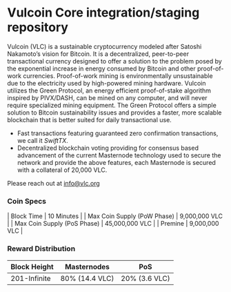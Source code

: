 Vulcoin Core integration/staging repository
=================================================

Vulcoin (VLC) is a sustainable cryptocurrency modeled after Satoshi Nakamoto’s vision for Bitcoin. It is a decentralized, peer-to-peer transactional currency designed to offer a solution to the problem posed by the exponential increase in energy consumed by Bitcoin and other proof-of-work currencies. Proof-of-work mining is environmentally unsustainable due to the electricity used by high-powered mining hardware. Vulcoin utilizes the Green Protocol, an energy efficient proof-of-stake algorithm inspired by PIVX/DASH, can be mined on any computer, and will never require specialized mining equipment. The Green Protocol offers a simple solution to Bitcoin sustainability issues and provides a faster, more scalable blockchain that is better suited for daily transactional use.

- Fast transactions featuring guaranteed zero confirmation transactions, we call it _SwiftTX_.
- Decentralized blockchain voting providing for consensus based advancement of the current Masternode
  technology used to secure the network and provide the above features, each Masternode is secured
  with a collateral of 20,000 VLC.


Please reach out at info@vlc.org

### Coin Specs
| Block Time                  | 10 Minutes      |
| Max Coin Supply (PoW Phase) | 9,000,000 VLC    |
| Max Coin Supply (PoS Phase) | 45,000,000 VLC |
| Premine                     | 9,000,000 VLC    |

### Reward Distribution

| **Block Height** | **Masternodes**  | **PoS**          |
|------------------|------------------|------------------|
| 201-Infinite     | 80% (14.4 VLC)   | 20% (3.6 VLC)   |
